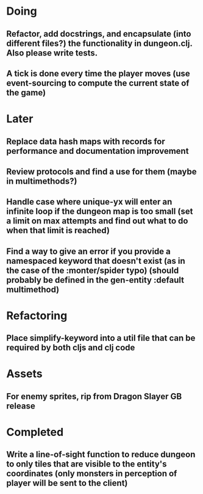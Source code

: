 # Doing

## Refactor, add docstrings, and encapsulate (into different files?) the functionality in dungeon.clj. Also please write tests.

## A tick is done every time the player moves (use event-sourcing to compute the current state of the game)

# Later

## Replace data hash maps with records for performance and documentation improvement

## Review protocols and find a use for them (maybe in multimethods?)

## Handle case where unique-yx will enter an infinite loop if the dungeon map is too small (set a limit on max attempts and find out what to do when that limit is reached)

## Find a way to give an error if you provide a namespaced keyword that doesn't exist (as in the case of the :monter/spider typo) (should probably be defined in the gen-entity :default multimethod)


# Refactoring

## Place simplify-keyword into a util file that can be required by both cljs and clj code


# Assets

## For enemy sprites, rip from Dragon Slayer GB release

# Completed

## Write a line-of-sight function to reduce dungeon to only tiles that are visible to the entity's coordinates (only monsters in perception of player will be sent to the client)

